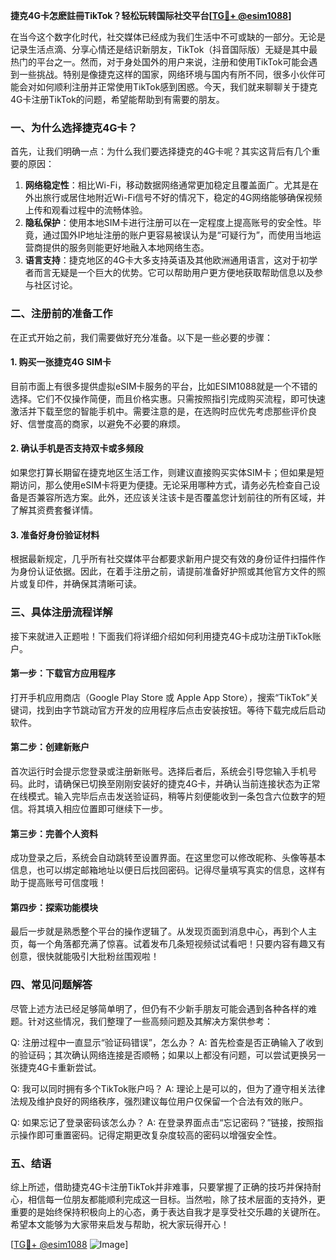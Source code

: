 **捷克4G卡怎麽註冊TikTok？轻松玩转国际社交平台[[TG💪+ @esim1088](https://t.me/s/esim1088)]**

在当今这个数字化时代，社交媒体已经成为我们生活中不可或缺的一部分。无论是记录生活点滴、分享心情还是结识新朋友，TikTok（抖音国际版）无疑是其中最热门的平台之一。然而，对于身处国外的用户来说，注册和使用TikTok可能会遇到一些挑战。特别是像捷克这样的国家，网络环境与国内有所不同，很多小伙伴可能会对如何顺利注册并正常使用TikTok感到困惑。今天，我们就来聊聊关于捷克4G卡注册TikTok的问题，希望能帮助到有需要的朋友。

### 一、为什么选择捷克4G卡？

首先，让我们明确一点：为什么我们要选择捷克的4G卡呢？其实这背后有几个重要的原因：

1. **网络稳定性**：相比Wi-Fi，移动数据网络通常更加稳定且覆盖面广。尤其是在外出旅行或居住地附近Wi-Fi信号不好的情况下，稳定的4G网络能够确保视频上传和观看过程中的流畅体验。
2. **隐私保护**：使用本地SIM卡进行注册可以在一定程度上提高账号的安全性。毕竟，通过国外IP地址注册的账户更容易被误认为是“可疑行为”，而使用当地运营商提供的服务则能更好地融入本地网络生态。
3. **语言支持**：捷克地区的4G卡大多支持英语及其他欧洲通用语言，这对于初学者而言无疑是一个巨大的优势。它可以帮助用户更方便地获取帮助信息以及参与社区讨论。

### 二、注册前的准备工作

在正式开始之前，我们需要做好充分准备。以下是一些必要的步骤：

#### 1. 购买一张捷克4G SIM卡
目前市面上有很多提供虚拟eSIM卡服务的平台，比如ESIM1088就是一个不错的选择。它们不仅操作简便，而且价格实惠。只需按照指引完成购买流程，即可快速激活并下载至您的智能手机中。需要注意的是，在选购时应优先考虑那些评价良好、信誉度高的商家，以避免不必要的麻烦。

#### 2. 确认手机是否支持双卡或多频段
如果您打算长期留在捷克地区生活工作，则建议直接购买实体SIM卡；但如果是短期访问，那么使用eSIM卡将更为便捷。无论采用哪种方式，请务必先检查自己设备是否兼容所选方案。此外，还应该关注该卡是否覆盖您计划前往的所有区域，并了解其资费套餐详情。

#### 3. 准备好身份验证材料
根据最新规定，几乎所有社交媒体平台都要求新用户提交有效的身份证件扫描件作为身份认证依据。因此，在着手注册之前，请提前准备好护照或其他官方文件的照片或复印件，并确保其清晰可读。

### 三、具体注册流程详解

接下来就进入正题啦！下面我们将详细介绍如何利用捷克4G卡成功注册TikTok账户。

#### 第一步：下载官方应用程序
打开手机应用商店（Google Play Store 或 Apple App Store），搜索“TikTok”关键词，找到由字节跳动官方开发的应用程序后点击安装按钮。等待下载完成后启动软件。

#### 第二步：创建新账户
首次运行时会提示您登录或注册新账号。选择后者后，系统会引导您输入手机号码。此时，请确保已切换至刚刚安装好的捷克4G卡，并确认当前连接状态为正常在线模式。输入完毕后点击发送验证码，稍等片刻便能收到一条包含六位数字的短信。将其填入相应位置即可继续下一步。

#### 第三步：完善个人资料
成功登录之后，系统会自动跳转至设置界面。在这里您可以修改昵称、头像等基本信息，也可以绑定邮箱地址以便日后找回密码。记得尽量填写真实的信息，这样有助于提高账号可信度哦！

#### 第四步：探索功能模块
最后一步就是熟悉整个平台的操作逻辑了。从发现页面到消息中心，再到个人主页，每一个角落都充满了惊喜。试着发布几条短视频试试看吧！只要内容有趣又有创意，很快就能吸引大批粉丝围观啦！

### 四、常见问题解答

尽管上述方法已经足够简单明了，但仍有不少新手朋友可能会遇到各种各样的难题。针对这些情况，我们整理了一些高频问题及其解决方案供参考：

Q: 注册过程中一直显示“验证码错误”，怎么办？
A: 首先检查是否正确输入了收到的验证码；其次确认网络连接是否顺畅；如果以上都没有问题，可以尝试更换另一张捷克4G卡重新尝试。

Q: 我可以同时拥有多个TikTok账户吗？
A: 理论上是可以的，但为了遵守相关法律法规及维护良好的网络秩序，强烈建议每位用户仅保留一个合法有效的账户。

Q: 如果忘记了登录密码该怎么办？
A: 在登录界面点击“忘记密码？”链接，按照指示操作即可重置密码。记得定期更改复杂度较高的密码以增强安全性。

### 五、结语

综上所述，借助捷克4G卡注册TikTok并非难事，只要掌握了正确的技巧并保持耐心，相信每一位朋友都能顺利完成这一目标。当然啦，除了技术层面的支持外，更重要的是始终保持积极向上的心态，勇于表达自我才是享受社交乐趣的关键所在。希望本文能够为大家带来启发与帮助，祝大家玩得开心！

[[TG💪+ @esim1088](https://t.me/s/esim1088) ![Image](https://i.postimg.cc/4NQfJmqS/Snipaste-2025-05-13-00-14-12.png)]